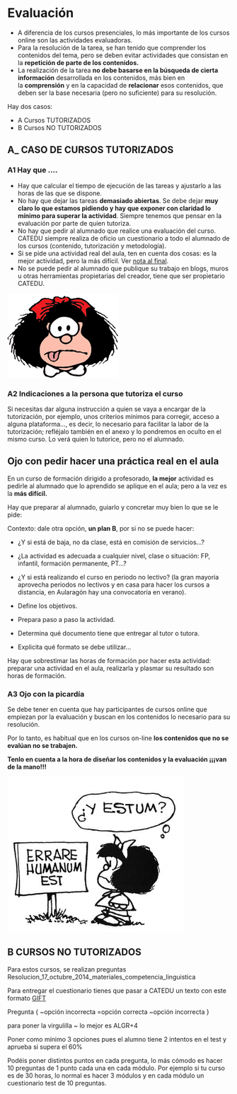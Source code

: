 
# Evaluación

- A diferencia de los cursos presenciales, lo más importante de los cursos online son las actividades evaluadoras.
- Para la resolución de la tarea, se han tenido que comprender los contenidos del tema, pero se deben evitar actividades que consistan en la **repetición de parte de los contenidos.**
- La realización de la tarea **no debe basarse en la búsqueda de cierta información** desarrollada en los contenidos, más bien en la **comprensión** y en la capacidad de **relacionar** esos contenidos, que deben ser la base necesaria (pero no suficiente) para su resolución. 

Hay dos casos:

* A Cursos TUTORIZADOS
* B Cursos NO TUTORIZADOS

## A_ CASO DE CURSOS TUTORIZADOS

### A1 Hay que ....

- Hay que calcular el tiempo de ejecución de las tareas y ajustarlo a las horas de las que se dispone. 
- No hay que dejar las tareas **demasiado abiertas**. Se debe dejar **muy claro lo que estamos pidiendo y hay que exponer con claridad lo mínimo para superar la actividad**. Siempre tenemos que pensar en la evaluación por parte de quien tutoriza.
- No hay que pedir al alumnado que realice una evaluación del curso. CATEDU siempre realiza de oficio un cuestionario a todo el alumnado de los cursos (contenido, tutorización y metodología).
- Si se pide una actividad real del aula, ten en cuenta dos cosas: es la mejor actividad, pero la más difícil.  Ver [nota al final](#practica-aula).
- No se puede pedir al alumnado que publique su trabajo en blogs, muros u otras herramientas propietarias del creador, tiene que ser propietario CATEDU.

![](img/mafalda31g.gif)

### A2 Indicaciones a la persona que tutoriza el curso

Si necesitas dar alguna instrucción a quien se vaya a encargar de la tutorización, por ejemplo, unos criterios mínimos para corregir, acceso a alguna plataforma..., es decir, lo necesario para facilitar la labor de la tutorización; refléjalo también en el anexo y lo pondremos en oculto en el mismo curso. Lo verá quien lo tutorice, pero  no el alumnado.

## <a id="practica-aula"></a>Ojo con pedir hacer una práctica real en el aula
En un curso de formación dirigido a profesorado, **la mejor** actividad es pedirle al alumnado que lo aprendido se aplique en el aula; pero a la vez es la **más difícil.**

Hay que preparar al alumnado, guiarlo y concretar muy bien lo que se le pide:

Contexto: dale otra opción, **un plan B**, por si no se puede hacer:

- ¿Y si está de baja, no da clase, está en comisión de servicios...?
- ¿La actividad es adecuada a cualquier nivel, clase o situación: FP, infantil, formación permanente, PT…?
- ¿Y si está realizando el curso en periodo no lectivo? (la gran mayoría aprovecha periodos no lectivos y en casa para hacer los cursos a distancia, en Aularagón hay una convocatoria en verano).

- Define los objetivos.
- Prepara paso a paso la actividad.

- Determina qué documento tiene que entregar al tutor o tutora.
- Explicita qué formato se debe utilizar…

Hay que sobrestimar las horas de formación por hacer esta actividad: preparar una actividad en el aula, realizarla y plasmar su resultado son horas de formación.

### A3 Ojo con la picardía

Se debe tener en cuenta que hay participantes de cursos online que empiezan por la evaluación y buscan en los contenidos lo necesario para su resolución.

Por lo tanto, es habitual que en los cursos on-line **los contenidos que no se evalúan no se trabajen.**

**Tenlo en cuenta a la hora de diseñar los contenidos y la evaluación ¡¡¡van de la mano!!!**

<strong><img src="img/Mafalda_Errare_humanum_est.jpg" width="400" height="352" /></strong>

## B CURSOS NO TUTORIZADOS

Para estos cursos, se realizan preguntas Resolucion_17_octubre_2014_materiales_competencia_linguistica

Para entregar el cuestionario tienes que pasar a CATEDU un texto con este formato [GIFT](https://docs.moodle.org/all/es/Formato_GIFT)

Pregunta
{
~opción incorrecta
=opción correcta
~opción incorrecta
}

para poner la virgulilla ~ lo mejor es ALGR+4

Poner como mínimo 3 opciones pues el alumno tiene 2 intentos en el test y aprueba si supera el 60%

Podéis poner distintos puntos en cada pregunta, lo más cómodo es hacer 10 preguntas de 1 punto cada una en cada módulo. Por ejemplo si tu curso es de 30 horas, lo normal es hacer 3 módulos y en cada módulo un cuestionario test de 10 preguntas.

